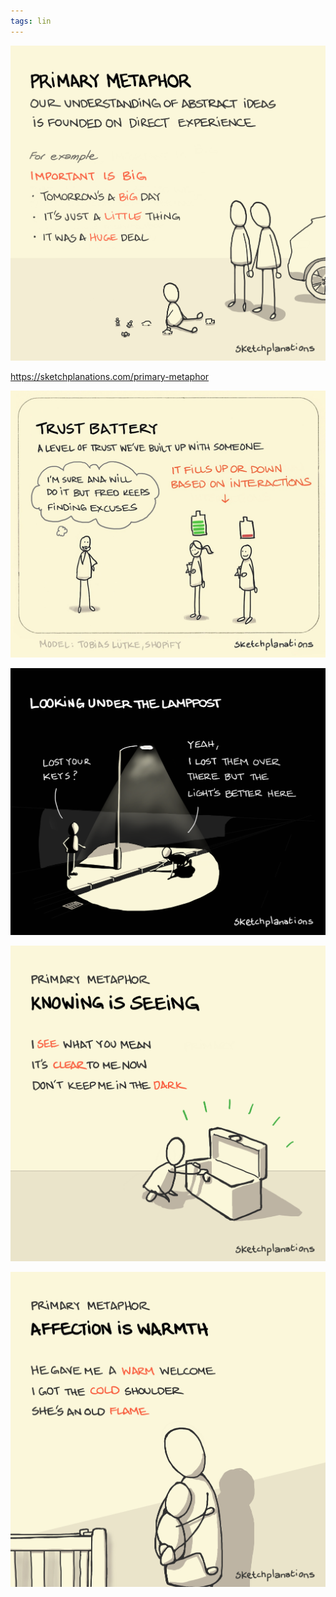 ```yaml
---
tags: lin
---
```

![](/static/img/primary-metaphor.jpeg)

<https://sketchplanations.com/primary-metaphor>

![](/static/img/trust-battery.jpeg)

![](/static/img/under-lamppost.png)

![](/static/img/knowing-as-seeing.jpeg)

![](/static/img/affection-as-warmth.jpeg)


